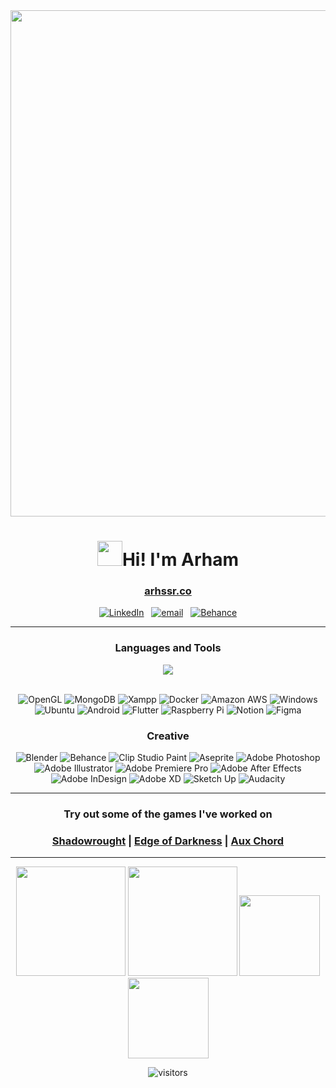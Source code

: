 
<div align="center">
  <img src="https://github.com/user-attachments/assets/2cb64e46-a07e-4e6d-907a-26044753d076" width=810/>


  # <img src="https://emojis.slackmojis.com/emojis/images/1643515329/13477/abra_pokemon.gif?1643515329" width="40"/>Hi! I'm Arham‎‎‎
  ### [arhssr.co](http://arhssr.co/)<br/>
  [![LinkedIn](https://img.shields.io/badge/LinkedIn-%230077B5.svg?logo=linkedin&logoColor=white)](https://linkedin.com/in/arham-shams-sameer)   [![email](https://img.shields.io/badge/Email-D14836?logo=gmail&logoColor=white)](mailto:arhamssameer@gmail.com)   [![Behance](https://img.shields.io/badge/Behance-1769ff?logo=behance&logoColor=white)](https://www.behance.net/gallery/151828853/Art-Portfolio-2022)
    
___
  ### Languages and Tools
  <img src="https://skillicons.dev/icons?i=py,c,cs,cpp,java,js,kotlin,html,css,mysql,nodejs,react,unity,unreal&perline=7" />
  <p>
    <br/>
    <img alt="OpenGL" src="https://img.shields.io/badge/OpenGL-FFFFFF?style=for-the-badge&logo=opengl" />
    <img alt="MongoDB" src="https://img.shields.io/badge/MongoDB-4EA94B?style=for-the-badge&logo=mongodb&logoColor=white" />
    <img alt="Xampp" src="https://img.shields.io/badge/Xampp-F37623?style=for-the-badge&logo=xampp&logoColor=white" />
    <img alt="Docker" src="https://img.shields.io/badge/Docker-2CA5E0?style=for-the-badge&logo=docker&logoColor=white" />
    <img alt="Amazon AWS" src="https://img.shields.io/badge/Amazon_AWS-FF9900?style=for-the-badge&logo=amazonaws&logoColor=white" />
    <img alt="Windows" src="https://img.shields.io/badge/Windows-0078D6?style=for-the-badge&logo=windows&logoColor=white" />
    <img alt="Ubuntu" src="https://img.shields.io/badge/Ubuntu-E95420?style=for-the-badge&logo=ubuntu&logoColor=white" />
    <img alt="Android" src="https://img.shields.io/badge/Android-3DDC84?style=for-the-badge&logo=android&logoColor=white" />
    <img alt="Flutter" src="https://img.shields.io/badge/Flutter-02569B?style=for-the-badge&logo=flutter&logoColor=white" />
    <img alt="Raspberry Pi" src="https://img.shields.io/badge/Raspberry%20Pi-A22846?style=for-the-badge&logo=Raspberry%20Pi&logoColor=white" />
    <img alt="Notion" src="https://img.shields.io/badge/Notion-000000?style=for-the-badge&logo=notion&logoColor=white" />   
    <img alt="Figma" src="https://img.shields.io/badge/Figma-F24E1E?style=for-the-badge&logo=figma&logoColor=white" />
  </p>

  ### Creative
  <p>
    <img alt="Blender" src="https://img.shields.io/badge/blender-%23F5792A.svg?style=for-the-badge&logo=blender&logoColor=white" />
    <img alt="Behance" src="https://img.shields.io/badge/-Behance-blue?style=for-the-badge&logo=behance&logoColor=white" />
    <img alt="Clip Studio Paint" src="https://img.shields.io/badge/ClipStudioPaint-%23CFD3D3.svg?style=for-the-badge&logo=ClipStudioPaint&logoColor=white" />
    <img alt="Aseprite" src="https://img.shields.io/badge/Aseprite-FFFFFF?style=for-the-badge&logo=Aseprite&logoColor=#7D929E" />
    <img alt="Adobe Photoshop" src="https://img.shields.io/badge/Adobe%20Photoshop-31A8FF?style=for-the-badge&logo=Adobe%20Photoshop&logoColor=black" />
    <img alt="Adobe Illustrator" src="https://img.shields.io/badge/Adobe%20Illustrator-FF9A00?style=for-the-badge&logo=adobe%20illustrator&logoColor=white" />
    <img alt="Adobe Premiere Pro" src="https://img.shields.io/badge/Adobe%20Premiere%20Pro-9999FF?style=for-the-badge&logo=Adobe%20Premiere%20Pro&logoColor=white" />
    <img alt="Adobe After Effects" src="https://img.shields.io/badge/Adobe%20after%20affects-CF96FD?style=for-the-badge&logo=Adobe%20after%20effects&logoColor=393665" />
    <img alt="Adobe InDesign" src="https://img.shields.io/badge/Adobe%20InDesign-FF3366?style=for-the-badge&logo=Adobe%20InDesign&logoColor=white" />
    <img alt="Adobe XD" src="https://img.shields.io/badge/Adobe%20XD-470137?style=for-the-badge&logo=Adobe%20XD&logoColor=#FF61F6" />
    <img alt="Sketch Up" src="https://img.shields.io/badge/SketchUp-005F9E?style=for-the-badge&logo=sketchup&logoColor=white" />
    <img alt="Audacity" src="https://img.shields.io/badge/Audacity-0000CC?style=for-the-badge&logo=audacity&logoColor=white" />
    
  </p>
    
___
  
  ### Try out some of the games I've worked on</h3>
  <b>
  
  ### [Shadowrought](https://aipatch.itch.io/shadowrought) | [Edge of Darkness](https://ladymourningdove.itch.io/edge-of-darkness) | [Aux Chord](https://cltsd27.itch.io/aux-chord)</b>

___
  <picture><img src="https://github-readme-stats.vercel.app/api?username=Arhxxr&show_icons=true&hide=contribs,issues&theme=radical&hide_border=true" height=175></picture>
  <picture><img src="https://github-readme-stats.vercel.app/api/top-langs/?username=Arhxxr&langs_count=8&layout=compact&theme=radical&hide_border=true" height=175></picture>
  <picture><img src="https://spotify-github-profile.kittinanx.com/api/view.svg?uid=xkyt70226rco1hql36kgymf7v&cover_image=true&theme=natemoo-re&show_offline=false&background_color=121212&interchange=false" height=129></picture>
  <picture><img src="https://nirzak-streak-stats.vercel.app/?user=Arhxxr&theme=radical&hide_border=true" height=129></picture>

  ![visitors](https://visitor-badge.laobi.icu/badge?page_id=arhxxr.arhxxr)
  
</div>
